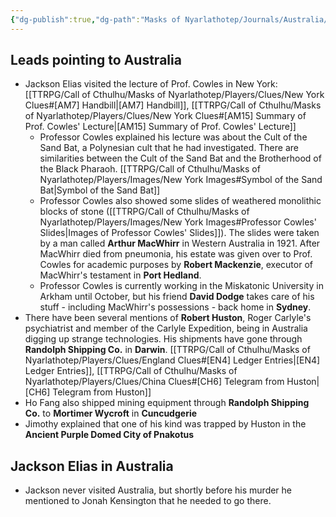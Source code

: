 ```yaml
---
{"dg-publish":true,"dg-path":"Masks of Nyarlathotep/Journals/Australia/Australia Leads.md","permalink":"/masks-of-nyarlathotep/journals/australia/australia-leads/","tags":["TTRPG/Games/MoN"]}
---
```


## Leads pointing to Australia
- Jackson Elias visited the lecture of Prof. Cowles in New York: [[TTRPG/Call of Cthulhu/Masks of Nyarlathotep/Players/Clues/New York Clues#[AM7] Handbill\|[AM7] Handbill]], [[TTRPG/Call of Cthulhu/Masks of Nyarlathotep/Players/Clues/New York Clues#[AM15] Summary of Prof. Cowles' Lecture\|[AM15] Summary of Prof. Cowles' Lecture]]
	- Professor Cowles explained his lecture was about the Cult of the Sand Bat, a Polynesian cult that he had investigated. There are similarities between the Cult of the Sand Bat and the Brotherhood of the Black Pharaoh. [[TTRPG/Call of Cthulhu/Masks of Nyarlathotep/Players/Images/New York Images#Symbol of the Sand Bat\|Symbol of the Sand Bat]]
	- Professor Cowles also showed some slides of weathered monolithic blocks of stone ([[TTRPG/Call of Cthulhu/Masks of Nyarlathotep/Players/Images/New York Images#Professor Cowles' Slides\|Images of Professor Cowles' Slides]]). The slides were taken by a man called **Arthur MacWhirr** in Western Australia in 1921. After MacWhirr died from pneumonia, his estate was given over to Prof. Cowles for academic purposes by **Robert Mackenzie**, executor of MacWhirr's testament in **Port Hedland**.
	- Professor Cowles is currently working in the Miskatonic University in Arkham until October, but his friend **David Dodge** takes care of his stuff - including MacWhirr's possessions - back home in **Sydney**.
- There have been several mentions of **Robert Huston**, Roger Carlyle's psychiatrist and member of the Carlyle Expedition, being in Australia digging up strange technologies. His shipments have gone through **Randolph Shipping Co.** in **Darwin**. [[TTRPG/Call of Cthulhu/Masks of Nyarlathotep/Players/Clues/England Clues#[EN4] Ledger Entries\|[EN4] Ledger Entries]], [[TTRPG/Call of Cthulhu/Masks of Nyarlathotep/Players/Clues/China Clues#[CH6] Telegram from Huston\|[CH6] Telegram from Huston]]
- Ho Fang also shipped mining equipment through **Randolph Shipping Co.** to **Mortimer Wycroft** in **Cuncudgerie**
- Jimothy explained that one of his kind was trapped by Huston in the **Ancient Purple Domed City of Pnakotus**

## Jackson Elias in Australia
- Jackson never visited Australia, but shortly before his murder he mentioned to Jonah Kensington that he needed to go there.